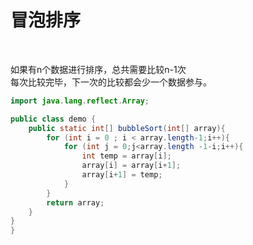 # 冒泡排序

<br/>

如果有n个数据进行排序，总共需要比较n-1次
<br/>每次比较完毕，下一次的比较都会少一个数据参与。

```java
import java.lang.reflect.Array;

public class demo {
    public static int[] bubbleSort(int[] array){
        for (int i = 0 ; i < array.length-1;i++){
            for (int j = 0;j<array.length -1-i;i++){
                int temp = array[i];
                array[i] = array[i+1];
                array[i+1] = temp;
            }
        }
        return array;
    }
}
}

```